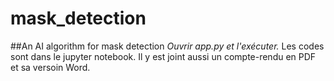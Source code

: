 # mask_detection
##An AI algorithm for mask detection
*Ouvrir app.py et l'exécuter.*
Les codes sont dans le jupyter notebook.
Il y est joint aussi un compte-rendu en PDF et sa versoin Word.
